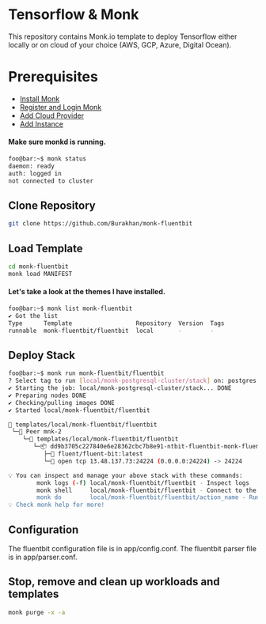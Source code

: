 # Tensorflow & Monk
This repository contains Monk.io template to deploy Tensorflow either locally or on cloud of your choice (AWS, GCP, Azure, Digital Ocean).

# Prerequisites
- [Install Monk](https://docs.monk.io/docs/get-monk)
- [Register and Login Monk](https://docs.monk.io/docs/acc-and-auth)
- [Add Cloud Provider](https://docs.monk.io/docs/cloud-provider)
- [Add Instance](https://docs.monk.io/docs/multi-cloud)

#### Make sure monkd is running.
```bash
foo@bar:~$ monk status
daemon: ready
auth: logged in
not connected to cluster
```

## Clone Repository
```bash
git clone https://github.com/Burakhan/monk-fluentbit
```

## Load Template
```bash
cd monk-fluentbit
monk load MANIFEST
```


#### Let's take a look at the themes I have installed.
```bash
foo@bar:~$ monk list monk-fluentbit
✔ Got the list
Type      Template                  Repository  Version  Tags
runnable  monk-fluentbit/fluentbit  local       -        -

```

## Deploy Stack
```bash
foo@bar:~$ monk run monk-fluentbit/fluentbit
? Select tag to run [local/monk-postgresql-cluster/stack] on: postgres
✔ Starting the job: local/monk-postgresql-cluster/stack... DONE
✔ Preparing nodes DONE
✔ Checking/pulling images DONE
✔ Started local/monk-fluentbit/fluentbit

🔩 templates/local/monk-fluentbit/fluentbit
 └─🧊 Peer mnk-2
    └─🔩 templates/local/monk-fluentbit/fluentbit
       └─📦 dd9b3705c227840e6e28362cbc7b8e91-ntbit-fluentbit-monk-fluentbit
          ├─🧩 fluent/fluent-bit:latest
          └─🔌 open tcp 13.48.137.73:24224 (0.0.0.0:24224) -> 24224

💡 You can inspect and manage your above stack with these commands:
        monk logs (-f) local/monk-fluentbit/fluentbit - Inspect logs
        monk shell     local/monk-fluentbit/fluentbit - Connect to the container's shell
        monk do        local/monk-fluentbit/fluentbit/action_name - Run defined action (if exists)
💡 Check monk help for more!
```


## Configuration
The fluentbit configuration file is in app/config.conf.
The fluentbit parser file is in app/parser.conf.


## Stop, remove and clean up workloads and templates

```bash
monk purge -x -a
```